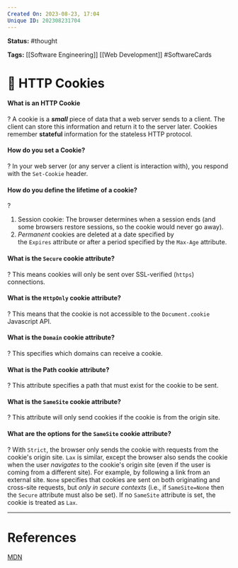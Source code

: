 ```yaml
---
Created On: 2023-08-23, 17:04
Unique ID: 202308231704
---
```

**Status:** #thought 

**Tags:**  [[Software Engineering]] [[Web Development]] #SoftwareCards 

# 🍪 HTTP Cookies

#### What is an HTTP Cookie
?
A cookie is a ***small*** piece of data that a web server sends to a client. The client can store this information and return it to the server later. Cookies remember **stateful** information for the stateless HTTP protocol. 
<!--SR:!2023-09-23,12,190-->


#### How do you set a Cookie? 
?
In your web server (or any server a client is interaction with), you respond with the `Set-Cookie` header.
<!--SR:!2023-10-18,35,250-->

#### How do you define the lifetime of a cookie?
?
1. Session cookie: The browser determines when a session ends (and some browsers restore sessions, so the cookie would never go away).
2. _Permanent_ cookies are deleted at a date specified by the `Expires` attribute or after a period specified by the `Max-Age` attribute.
<!--SR:!2023-09-27,16,210-->


#### What is the `Secure` cookie attribute?
?
This means cookies will only be sent over SSL-verified (`https`) connections.
<!--SR:!2023-10-01,27,270-->

#### What is the `HttpOnly` cookie attribute?
?
This means that the cookie is not accessible to the `Document.cookie` Javascript API.
<!--SR:!2023-10-01,18,210-->

#### What is the `Domain` cookie attribute?
?
This specifies which domains can receive a cookie.
<!--SR:!2023-10-16,39,270-->

#### What is the Path cookie attribute?
?
This attribute specifies a path that must exist for the cookie to be sent.
<!--SR:!2023-09-26,22,250-->


#### What is the `SameSite` cookie attribute?
?
This attribute will only send cookies if the cookie is from the origin site.
<!--SR:!2023-10-02,17,210-->

#### What are the options for the `SameSite` cookie attribute?
?
With `Strict`, the browser only sends the cookie with requests from the cookie's origin site. `Lax` is similar, except the browser also sends the cookie when the user _navigates_ to the cookie's origin site (even if the user is coming from a different site). For example, by following a link from an external site. `None` specifies that cookies are sent on both originating and cross-site requests, but _only in secure contexts_ (i.e., if `SameSite=None` then the `Secure` attribute must also be set). If no `SameSite` attribute is set, the cookie is treated as `Lax`.
<!--SR:!2023-09-24,13,221-->










---
# References

[MDN](https://developer.mozilla.org/en-US/docs/Web/HTTP/Cookies)
